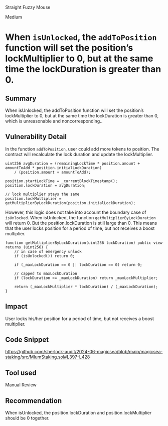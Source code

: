 Straight Fuzzy Mouse

Medium

# When `isUnlocked`, the `addToPosition` function will set the position’s lockMultiplier to 0, but at the same time the lockDuration is greater than 0.

## Summary

When isUnlocked, the addToPosition function will set the position’s lockMultiplier to 0, but at the same time the lockDuration is greater than 0, which is unreasonable and noncorresponding..

## Vulnerability Detail

In the function `addToPosition`, user could add more tokens to position. The contract will recalculate the lock duration and update the lockMultiplier.

```solidity
uint256 avgDuration = (remainingLockTime * position.amount + amountToAdd * position.initialLockDuration)
    / (position.amount + amountToAdd);
    
position.startLockTime = _currentBlockTimestamp();
position.lockDuration = avgDuration;

// lock multiplier stays the same
position.lockMultiplier = getMultiplierByLockDuration(position.initialLockDuration);
```

However, this logic does not take into account the boundary case of `isUnlocked`. When isUnlocked, the function `getMultiplierByLockDuration` will return 0. But the position.lockDuration is still large than 0. This means that the user locks position for a period of time, but not receives a boost multiplier.

```solidity
function getMultiplierByLockDuration(uint256 lockDuration) public view returns (uint256) {
    // in case of emergency unlock
    if (isUnlocked()) return 0;

    if (_maxLockDuration == 0 || lockDuration == 0) return 0;

    // capped to maxLockDuration
    if (lockDuration >= _maxLockDuration) return _maxLockMultiplier;

    return (_maxLockMultiplier * lockDuration) / (_maxLockDuration);
}
```

## Impact

User locks his/her position for a period of time, but not receives a boost multiplier.

## Code Snippet

https://github.com/sherlock-audit/2024-06-magicsea/blob/main/magicsea-staking/src/MlumStaking.sol#L397-L428

## Tool used

Manual Review

## Recommendation

When isUnlocked, the position.lockDuration and position.lockMultiplier should be 0 together.